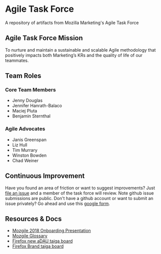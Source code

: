 # Agile Task Force
A repository of artifacts from Mozilla Marketing's Agile Task Force

## Agile Task Force Mission
To nurture and maintain a sustainable and scalable Agile methodology that positively impacts both Marketing’s KRs and the quality of life of our teammates.

## Team Roles

### Core Team Members
* Jenny Douglas
* Jennifer Hanrath-Balaco
* Maciej Pluta
* Benjamin Sternthal

### Agile Advocates
* Janis Greenspan
* Liz Hull
* Tim Murrary
* Winston Bowden
* Chad Weiner

## Continuous Improvement
Have you found an area of friction or want to suggest improvements? Just [file an issue](https://github.com/mozmeao/agile-task-force/issues/new) and a member of the task force will review. Note github issue submissions are public. Don't have a github account or want to submit an issue privately? Go ahead and use this [google form](https://goo.gl/forms/DE67oz7g9DRDc7ww2).

## Resources & Docs
* [Mozgile 2018 Onboarding Presentation](https://docs.google.com/presentation/d/1iYdnDVMEbCDXYmNCipkhm5xXwuoqS0dJd3mg1F8ZdUw/edit?ts=5aaaca7e)
* [Mozgile Glossary](docs/glossary.md)
* [Firefox new aDAU taiga board](https://tree.taiga.io/project/jbalaco-firefox-desktop-mobile/backlog)
* [Firefox Brand taiga board](https://tree.taiga.io/project/jennyd-firefox-brand-durable-team/)

